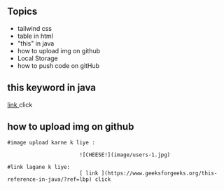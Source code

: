 
## Topics
- tailwind css
- table in html
- "this" in java
- how to upload img on github
- Local Storage
- how to push code on gitHub 

## this keyword in java

 [ link ](https://www.geeksforgeeks.org/this-reference-in-java/?ref=lbp) click 



## how to upload img on github
    
    
    #image upload karne k liye :

                           ![CHEESE!](image/users-1.jpg)

    #link lagane k liye:
                           [ link ](https://www.geeksforgeeks.org/this-reference-in-java/?ref=lbp) click



